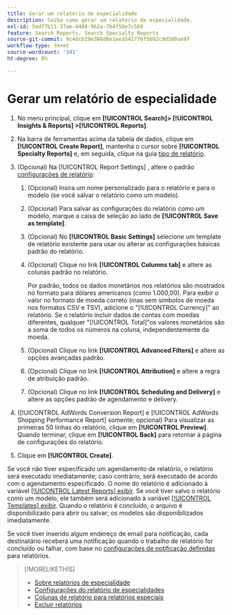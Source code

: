 ```yaml
---
title: Gerar um relatório de especialidade
description: Saiba como gerar um relatório de especialidade.
exl-id: 5edf7b11-37ae-4488-962a-7b4f50e7c569
feature: Search Reports, Search Specialty Reports
source-git-commit: 9c4dcb19e386d8e1eea541776f5b92c9d500ae9f
workflow-type: tm+mt
source-wordcount: '341'
ht-degree: 0%

---
```


# Gerar um relatório de especialidade

1. No menu principal, clique em **[!UICONTROL Search]> [!UICONTROL Insights & Reports] >[!UICONTROL Reports]**.

1. Na barra de ferramentas acima da tabela de dados, clique em **[!UICONTROL Create Report]**, mantenha o cursor sobre **[!UICONTROL Specialty Reports]** e, em seguida, clique na guia [tipo de relatório](/help/search-social-commerce/reports/management/specialty/specialty-report-about.md).

1. (Opcional) Na [!UICONTROL Report Settings] , altere o padrão [configurações de relatório](specialty-report-settings.md):

   1. (Opcional) Insira um nome personalizado para o relatório e para o modelo (se você salvar o relatório como um modelo).

   1. (Opcional) Para salvar as configurações do relatório como um modelo, marque a caixa de seleção ao lado de **[!UICONTROL Save as template]**.

   1. (Opcional) No **[!UICONTROL Basic Settings]** selecione um template de relatório existente para usar ou alterar as configurações básicas padrão do relatório.

   1. (Opcional) Clique no link **[!UICONTROL Columns tab]** e altere as colunas padrão no relatório.

      Por padrão, todos os dados monetários nos relatórios são mostrados no formato para dólares americanos (como 1.000,00). Para exibir o valor no formato de moeda correto (mas sem símbolos de moeda nos formatos CSV e TSV), adicione o &quot;[!UICONTROL Currency]&quot; ao relatório. Se o relatório incluir dados de contas com moedas diferentes, qualquer &quot;[!UICONTROL Total]&quot;os valores monetários são a soma de todos os números na coluna, independentemente da moeda.

   1. (Opcional) Clique no link **[!UICONTROL Advanced Filters]** e altere as opções avançadas padrão.

   1. (Opcional) Clique no link **[!UICONTROL Attribution]** e altere a regra de atribuição padrão.

   1. (Opcional) Clique no link **[!UICONTROL Scheduling and Delivery]** e altere as opções padrão de agendamento e delivery.

1. ([!UICONTROL AdWords Conversion Report] e [!UICONTROL AdWords Shopping Performance Report] somente; opcional) Para visualizar as primeiras 50 linhas do relatório, clique em **[!UICONTROL Preview]**. Quando terminar, clique em **[!UICONTROL Back]** para retornar à página de configurações do relatório.

1. Clique em **[!UICONTROL Create]**.

Se você não tiver especificado um agendamento de relatório, o relatório será executado imediatamente; caso contrário, será executado de acordo com o agendamento especificado. O nome do relatório é adicionado à variável [[!UICONTROL Latest Reports] exibir](/help/search-social-commerce/reports/report-about.md). Se você tiver salvo o relatório como um modelo, ele também será adicionado à variável [[!UICONTROL Templates] exibir](/help/search-social-commerce/reports/report-about.md). Quando o relatório é concluído, o arquivo é disponibilizado para abrir ou salvar; os modelos são disponibilizados imediatamente.

Se você tiver inserido algum endereço de email para notificação, cada destinatário receberá uma notificação quando o trabalho de relatório for concluído ou falhar, com base no [configurações de notificação definidas](/help/search-social-commerce/notifications/notification-edit.md) para relatórios.

>[!MORELIKETHIS]
>
>* [Sobre relatórios de especialidade](/help/search-social-commerce/reports/management/specialty/specialty-report-about.md)
>* [Configurações do relatório de especialidades](/help/search-social-commerce/reports/management/specialty/specialty-report-settings.md)
>* [Colunas de relatório para relatórios especiais](/help/search-social-commerce/reports/management/specialty/specialty-report-columns.md)
>* [Excluir relatórios](/help/search-social-commerce/reports/management/report-delete.md)
